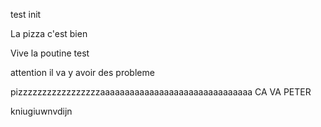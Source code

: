 test init


La pizza c'est bien

Vive la poutine test

attention il va y avoir des probleme 

pizzzzzzzzzzzzzzzzzaaaaaaaaaaaaaaaaaaaaaaaaaaaaaaa
CA VA PETER


kniugiuwnvdijn

